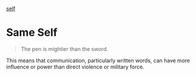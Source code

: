 
[self](sameself)

# Same Self

> The pen is mightier than the sword.

This means that communication, particularly written words, can have more
influence or power than direct violence or military force.

